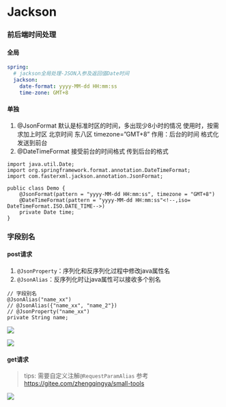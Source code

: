 # Jackson

### 前后端时间处理

#### 全局

```yml
spring:
  # jackson全局处理-JSON入参及返回值Date时间
  jackson:
    date-format: yyyy-MM-dd HH:mm:ss
    time-zone: GMT+8
```

#### 单独

1. @JsonFormat 默认是标准时区的时间，多出现少8小时的情况
   使用时，按需求加上时区 北京时间 东八区 timezone=”GMT+8”
   作用：后台的时间 格式化 发送到前台
2. @DateTimeFormat 接受前台的时间格式 传到后台的格式

```
import java.util.Date;
import org.springframework.format.annotation.DateTimeFormat;
import com.fasterxml.jackson.annotation.JsonFormat;

public class Demo {   
    @JsonFormat(pattern = "yyyy-MM-dd HH:mm:ss", timezone = "GMT+8")
    @DateTimeFormat(pattern = "yyyy-MM-dd HH:mm:ss"<!--,iso= DateTimeFormat.ISO.DATE_TIME-->)
    private Date time;
}
```

### 字段别名

#### post请求

1. `@JsonProperty`：序列化和反序列化过程中修改java属性名
2. `@JsonAlias`：反序列化时让java属性可以接收多个别名

```
// 字段别名
@JsonAlias("name_xx")
// @JsonAlias({"name_xx", "name_2"})
// @JsonProperty("name_xx")
private String name;
```

![](images/jackson-01.png)

![](images/jackson-02.png)

#### get请求

> tips: 需要自定义注解`@RequestParamAlias`
> 参考 https://gitee.com/zhengqingya/small-tools

![](images/get请求-字段别名.png)